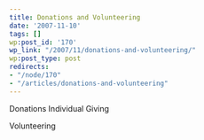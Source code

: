 ```yaml
---
title: Donations and Volunteering
date: '2007-11-10'
tags: []
wp:post_id: '170'
wp_link: "/2007/11/donations-and-volunteering/"
wp:post_type: post
redirects:
- "/node/170"
- "/articles/donations-and-volunteering"
---
```


Donations Individual Giving

Volunteering

